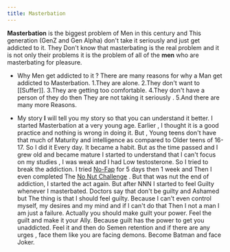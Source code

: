 ```yaml
---
title: Masterbation
---
```

**Masterbation** is the biggest problem of Men in this century and This generation (GenZ and Gen Alpha) don't take it seriously and just get addicted to it. They Don't know that masterbating is the real problem and it is not only their problems it is the problem of all of the **men** who are masterbating for pleasure. 

- Why Men get addicted to it ?
There are many reasons for why a Man get addicted to Masterbation.
1.They are alone.
2.They don't want to [[Suffer]].
3.They are getting too comfortable.
4.They don't have a person of they do then They are not taking it seriously .
5.And there are many more Reasons.

- My story 
**I** will tell you my story so that you can understand it better. 
I started Masterbation at a very young age. Earlier , I thought it is a good practice and nothing is wrong in doing it. But , Young teens don't have that much of Maturity and intelligence as compared to Older teens of 16-17.
So I did it Every day. It became a habit. But as the time passed and I grew old and became mature I started to understand that I can't focus on my studies , I was weak and I had Low testosterone. So I tried to break the addiction. I tried [No-Fap](https://www.medicalnewstoday.com/articles/nofap-benefits) for 5 days then 1 week and Then I even completed The [No Nut Challenge](https://en.m.wikipedia.org/wiki/No_Nut_November) . But that was nut the end of addiction, I started the act again. But after NNN I started to feel Guilty whenever I masterbated. Doctors say that don't be guilty and Ashamed but The thing is that I should feel guilty. Because I can't even control myself, my desires and my mind and if I can't do that Then I not a man I am just a failure. Actually you should make guilt your power. Feel the guilt and make it your Ally. Because guilt has the power to get you unaddicted. Feel it and then do Semen retention and if there are any urges , face them like you are facing demons. Become Batman and face Joker. 